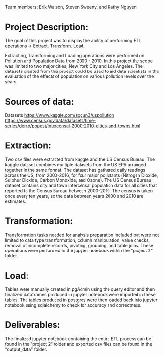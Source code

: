 Team members: Erik Watson, Steven Sweeny, and Kathy Nguyen

# Project Description:

The goal of this project was to display the ability of performing ETL operations -> Extract. Transform. Load. 

Extracting, Transforming and Loading operations were performed on Pollution and Population Data from 2000 - 2010.
In this project the scope was limited to two major cities, New York City and Los Angeles. 
The datasets created from this proejct could be used to aid data scientists in the evaluation of the effects of population on various pollution levels over the years.

# Sources of data:

Datasets https://www.kaggle.com/sogun3/uspollution https://www.census.gov/data/datasets/time-series/demo/popest/intercensal-2000-2010-cities-and-towns.html

# Extraction:
Two csv files were extracted from kaggle and the US Census Bureau.
  The kaggle dataset combines multiple datasets from the US EPA arranged together in the same format. The dataset has gathered daily readings across the US, from 2000-2016, for four major pollutants (Nitrogen Dioxide, Sulphur Dioxide, Carbon Monoxide, and Ozone). 
  The US Census Bureau dataset contains city and town intercensal population data for all cities that reported to the Census Bureau between 2000-2010. The census is taken once every ten years, so the data between years 2000 and 2010 are estimates.

# Transformation:
Transformation tasks needed for analysis preparation included but were not limited to data type transformation, column manipulation, value checks, removal of incomplete records, pivoting, grouping, and table joins. These operations were performed in the jupyter notebook within the "project 2" folder. 

# Load:
Tables were manually created in pgAdmin using the query editor and then finalized dataframes produced in jupyter notebook were imported in these tables.
The tables produced in postgres were then loaded back into jupyter notebook using sqlalchemy to check for accuracy and correctness.

# Deliverables:
The finalized jupyter notebook containing the entire ETL process can be found in the "project 2" folder and exported csv files can be found in the "output_data" folder.
